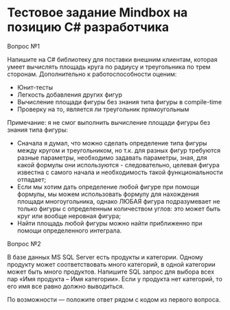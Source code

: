 # Тестовое задание Mindbox на позицию С# разработчика

Вопрос №1

Напишите на C# библиотеку для поставки внешним клиентам, которая умеет вычислять площадь круга по радиусу и треугольника по трем сторонам. Дополнительно к работоспособности оценим:
- Юнит-тесты
- Легкость добавления других фигур
- Вычисление площади фигуры без знания типа фигуры в compile-time
- Проверку на то, является ли треугольник прямоугольным

Примечание: я не смог выполнить вычисление площади фигуры без знания типа фигуры:
* Сначала я думал, что можно сделать определение типа фигуры между кругом и треугольником, но т.к. для разных фигур требуются разные параметры, необходимо задавать параметры, зная, для какой формулы они используются - следовательно, целевая фигура известна с самого начала и необходимость такой функциональности отпадает;
* Если мы хотим дать определение любой фигуре при помощи формулы, мы можем использовать формулу для нахождения площади многоугольника, однако ЛЮБАЯ фигура подразумевает не только фигуры с определенным количеством углов: это может быть круг или вообще неровная фигура;
* Найти площадь любой фигуры можно найти приближенно при помощи определенного интеграла.

Вопрос №2

В базе данных MS SQL Server есть продукты и категории. Одному продукту может соответствовать много категорий, в одной категории может быть много продуктов. Напишите SQL запрос для выбора всех пар «Имя продукта – Имя категории». Если у продукта нет категорий, то его имя все равно должно выводиться.

По возможности — положите ответ рядом с кодом из первого вопроса.
